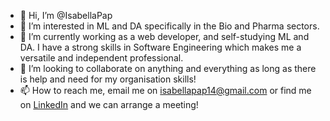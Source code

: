- 👋 Hi, I’m @IsabellaPap
- 👀 I’m interested in ML and DA specifically in the Bio and Pharma sectors.
- 🌱 I’m currently working as a web developer, and self-studying ML and DA. I have a strong skills in Software Engineering which makes me a versatile and independent professional.
- 💞️ I’m looking to collaborate on anything and everything as long as there is help and need for my organisation skills!
- 📫 How to reach me, email me on isabellapap14@gmail.com or find me on [LinkedIn](https://www.linkedin.com/in/isabellapapageorgiou/) and we can arrange a meeting!

<!---
IsabellaPap/IsabellaPap is a ✨ special ✨ repository because its `README.md` (this file) appears on your GitHub profile.
You can click the Preview link to take a look at your changes.
--->
